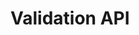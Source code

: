 # Validation API

<script src="https://cdn.redoc.ly/redoc/latest/bundles/redoc.standalone.js"></script>
<redoc spec-url="../services/validation/openapi.yaml" hide-download-button="false" expand-responses="200,201,400,401,403,404"></redoc>

